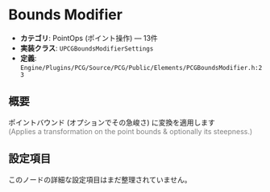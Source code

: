 # Bounds Modifier

- **カテゴリ**: PointOps (ポイント操作) — 13件
- **実装クラス**: `UPCGBoundsModifierSettings`
- **定義**: `Engine/Plugins/PCG/Source/PCG/Public/Elements/PCGBoundsModifier.h:23`

## 概要

ポイントバウンド (オプションでその急峻さ) に変換を適用します<br><span style='color:gray'>(Applies a transformation on the point bounds & optionally its steepness.)</span>

## 設定項目

このノードの詳細な設定項目はまだ整理されていません。
